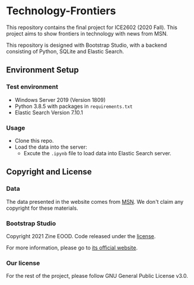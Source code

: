 # Technology-Frontiers

This repository contains the final project for ICE2602 (2020 Fall). This project aims to show frontiers in technology with news from MSN.

This repository is designed with Bootstrap Studio, with a backend consisting of Python, SQLite and Elastic Search.

## Environment Setup

### Test environment
* Windows Server 2019 (Version 1809)
* Python 3.8.5 with packages in `requirements.txt`
* Elastic Search Version 7.10.1

### Usage
* Clone this repo.
* Load the data into the server:
  * Excute the `.ipynb` file to load data into Elastic Search server.

## Copyright and License

### Data
The data presented in the website comes from [MSN](https://www.msn.com/). We don't claim any copyright for these materials.

### Bootstrap Studio
Copyright 2021 Zine EOOD. Code released under the [license](https://bootstrapstudio.io/pages/license).

For more information, please go to [its official website](https://bootstrapstudio.io/).

### Our license
For the rest of the project, please follow GNU General Public License v3.0.

